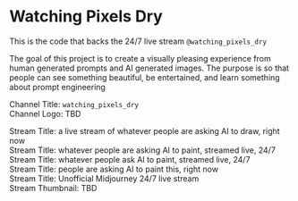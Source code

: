 Watching Pixels Dry
=======================

This is the code that backs the 24/7 live stream `@watching_pixels_dry`

The goal of this project is to create a visually pleasing experience from human
generated prompts and AI generated images. The purpose is so that people can see
something beautiful, be entertained, and learn something about prompt
engineering

Channel Title: `watching_pixels_dry`  
Channel Logo: TBD

Stream Title: a live stream of whatever people are asking AI to draw, right now  
Stream Title: whatever people are asking AI to paint, streamed live, 24/7  
Stream Title: whatever people ask AI to paint, streamed live, 24/7  
Stream Title: people are asking AI to paint this, right now  
Stream Title: Unofficial Midjourney 24/7 live stream  
Stream Thumbnail: TBD  
